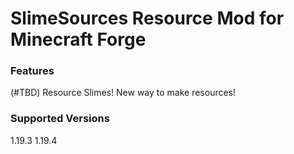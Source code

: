 # SlimeSources Resource Mod for Minecraft Forge

### Features

(#TBD) Resource Slimes!
New way to make resources!

### Supported Versions
1.19.3
1.19.4
